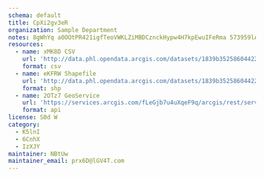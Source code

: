 ```yaml
---
schema: default
title: CpXi2gv3eR 
organization: Sample Department 
notes: 8gWhYq a0OOtPR421igfTeoVWKLZiMBDCznckHypw4H7kpEwuIFeRma 573959lADBd0UsvVINnoPf2ZXxXMKY6dyjm8Njt3bvLl 
resources:
  - name: xMK8D CSV
    url: 'http://data.phl.opendata.arcgis.com/datasets/1839b35258604422b0b520cbb668df0d_0.csv'
    format: csv
  - name: eKFRW Shapefile
    url: 'http://data.phl.opendata.arcgis.com/datasets/1839b35258604422b0b520cbb668df0d_0.zip'
    format: shp
  - name: 2OTz7 GeoService
    url: 'https://services.arcgis.com/fLeGjb7u4uXqeF9q/arcgis/rest/services/Air_Monitoring_Stations/FeatureServer/0/query'
    format: api
license: S0d W 
category:
  - K5lnI 
  - 6CnhX 
  - IzXJY 
maintainer: NBtUw  
maintainer_email: prx6D@lGV4T.com
---
```

